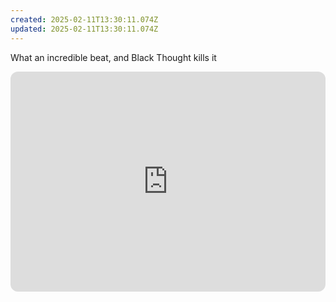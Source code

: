 ```yaml
---
created: 2025-02-11T13:30:11.074Z
updated: 2025-02-11T13:30:11.074Z
---
```

What an incredible beat, and Black Thought kills it

<iframe style="border-radius:12px" src="https://open.spotify.com/embed/track/4oFsGGBX4TlvowJ0fWczSW?utm_source=generator" width="100%" height="352" frameBorder="0" allowfullscreen="" allow="autoplay; clipboard-write; encrypted-media; fullscreen; picture-in-picture" loading="lazy"></iframe>